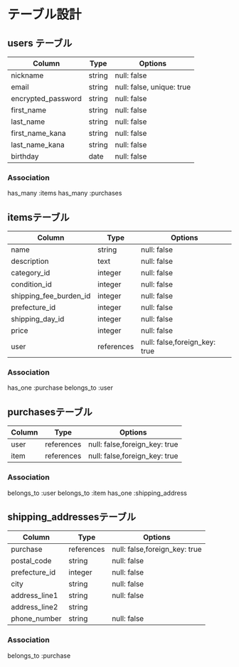 
# テーブル設計



## users テーブル

| Column             | Type   | Options                   |
| ------------------ | ------ | -----------               |
| nickname           | string | null: false               |
| email              | string | null: false, unique: true |
| encrypted_password | string | null: false               |
| first_name         | string | null: false               |
| last_name          | string | null: false               |
| first_name_kana    | string | null: false               |
| last_name_kana     | string | null: false               |
| birthday           |  date  | null: false               |
### Association
has_many :items
has_many :purchases
## itemsテーブル
| Column                 | Type       | Options                      |
| ------------------     | ------     | -----------                  |
| name                   | string     | null: false                  |
| description            | text       | null: false                  |
| category_id            | integer    | null: false                  |
| condition_id           | integer    | null: false                   |
| shipping_fee_burden_id | integer    | null: false                   |
| prefecture_id          | integer    | null: false                   |
| shipping_day_id       | integer    | null: false                   |
| price                  | integer    | null: false                   |
| user                   | references | null: false,foreign_key: true |
### Association
has_one :purchase
belongs_to :user
## purchasesテーブル
| Column              | Type       | Options                      |
| ------------------  | ------     | -----------                  |
| user                | references | null: false,foreign_key: true |
| item                | references | null: false,foreign_key: true |
### Association
belongs_to :user
belongs_to :item
has_one :shipping_address
## shipping_addressesテーブル
| Column              | Type       | Options                       |
| ------------------  | ------     | -----------                   |
| purchase            | references | null: false,foreign_key: true |
| postal_code         | string     | null: false                   |
| prefecture_id       | integer    | null: false                   |
| city                | string     | null: false                    |
| address_line1       | string     | null: false                    |
| address_line2       | string     |                               |
| phone_number        | string     | null: false                    |
###  Association
belongs_to :purchase
